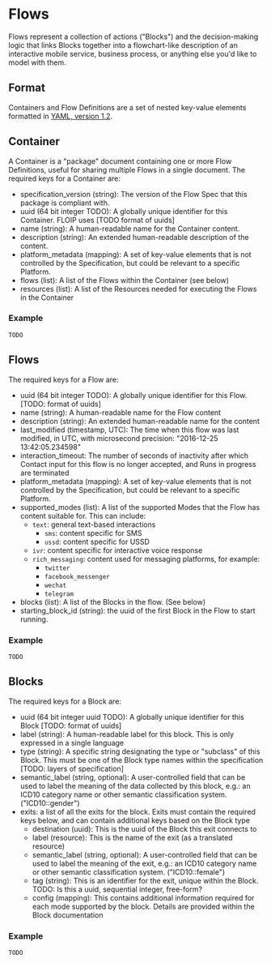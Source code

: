 # Flows

Flows represent a collection of actions ("Blocks") and the decision-making logic that links Blocks together into a flowchart-like description of an interactive mobile service, business process, or anything else you'd like to model with them.

## Format

Containers and Flow Definitions are a set of nested key-value elements formatted in [YAML, version 1.2](http://www.yaml.org/spec/1.2/spec.html).

## Container

A Container is a "package" document containing one or more Flow Definitions, useful for sharing multiple Flows in a single document. The required keys for a Container are:

- specification_version (string): The version of the Flow Spec that this package is compliant with.
- uuid (64 bit integer TODO): A globally unique identifier for this Container. FLOIP uses [TODO format of uuids]
- name (string): A human-readable name for the Container content.
- description (string): An extended human-readable description of the content.
- platform_metadata (mapping): A set of key-value elements that is not controlled by the Specification, but could be relevant to a specific Platform.
- flows (list): A list of the Flows within the Container (see below)
- resources (list): A list of the Resources needed for executing the Flows in the Container

### Example

```
TODO
```

## Flows

The required keys for a Flow are:

- uuid (64 bit integer TODO): A globally unique identifier for this Flow. [TODO: format of uuids]
- name (string): A human-readable name for the Flow content
- description (string): An extended human-readable name for the content
- last_modified (timestamp, UTC): The time when this flow was last modified, in UTC, with microsecond precision: "2016-12-25 13:42:05.234598"
- interaction_timeout: The number of seconds of inactivity after which Contact input for this flow is no longer accepted, and Runs in progress are terminated
- platform_metadata (mapping): A set of key-value elements that is not controlled by the Specification, but could be relevant to a specific Platform.
- supported_modes (list): A list of the supported Modes that the Flow has content suitable for. This can include:
  - `text`: general text-based interactions
    - `sms`: content specific for SMS
    - `ussd`: content specific for USSD
  - `ivr`: content specific for interactive voice response
  - `rich_messaging`: content used for messaging platforms, for example:
    - `twitter`
    - `facebook_messenger`
    - `wechat`
    - `telegram`
- blocks (list): A list of the Blocks in the flow. (See below)
- starting_block_id (string): the uuid of the first Block in the Flow to start running.

### Example

```
TODO
```

## Blocks

The required keys for a Block are:

- uuid (64 bit integer uuid TODO): A globally unique identifier for this Block [TODO: format of uuids]
- label (string): A human-readable label for this block. This is only expressed in a single language
- type (string): A specific string designating the type or "subclass" of this Block. This must be one of the Block type names within the specification [TODO: layers of specification]
- semantic_label (string, optional): A user-controlled field that can be used to label the meaning of the data collected by this block, e.g.: an ICD10 category name or other semantic classification system. ("ICD10::gender")
- exits: a list of all the exits for the block. Exits must contain the required keys below, and can contain additional keys based on the Block type
  - destination (uuid): This is the uuid of the Block this exit connects to
  - label (resource): This is the name of the exit (as a translated resource)
  - semantic_label (string, optional): A user-controlled field that can be used to label the meaning of the exit, e.g.: an ICD10 category name or other semantic classification system. ("ICD10::female")
  - tag (string): This is an identifier for the exit, unique within the Block. TODO: Is this a uuid, sequential integer, free-form?
  - config (mapping): This contains additional information required for each mode supported by the block. Details are provided within the Block documentation
  
### Example
  
```
TODO
```
  



